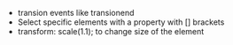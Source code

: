 - transion events like transionend
- Select specific elements with a property with [] brackets
- transform: scale(1.1); to change size of the element